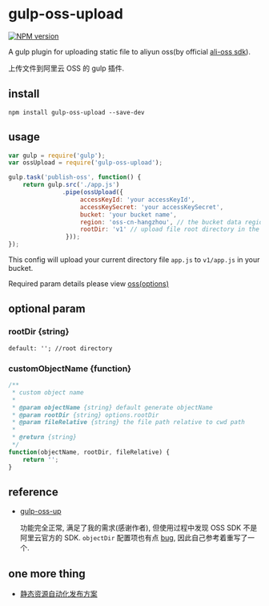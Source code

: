# gulp-oss-upload

[![NPM version][npm-image]][npm-url]

[npm-image]: https://img.shields.io/npm/v/gulp-oss-upload.svg?style=flat-square
[npm-url]: https://npmjs.org/package/gulp-oss-upload

A gulp plugin for uploading static file to aliyun oss(by official [ali-oss sdk](https://github.com/ali-sdk/ali-oss)).

上传文件到阿里云 OSS 的 gulp 插件.

## install
`npm install gulp-oss-upload --save-dev`

## usage
```javascript
var gulp = require('gulp');
var ossUpload = require('gulp-oss-upload');

gulp.task('publish-oss', function() {
    return gulp.src('./app.js')
               .pipe(ossUpload({
                    accessKeyId: 'your accessKeyId',
                    accessKeySecret: 'your accessKeySecret',
                    bucket: 'your bucket name',
                    region: 'oss-cn-hangzhou', // the bucket data region location, default is oss-cn-hangzhou
                    rootDir: 'v1' // upload file root directory in the bucket(optional)
                }));
});
```

This config will upload your current directory file `app.js` to `v1/app.js` in your bucket.

Required param details please view [oss(options)](https://github.com/ali-sdk/ali-oss#ossoptions)

## optional param

### rootDir {string}
`default: ''; //root directory`

### customObjectName {function}
```javascript
/**
 * custom object name
 * 
 * @param objectName {string} default generate objectName
 * @param rootDir {string} options.rootDir
 * @param fileRelative {string} the file path relative to cwd path
 *
 * @return {string}
 */
function(objectName, rootDir, fileRelative) {
	return '';
}
```

## reference
* [gulp-oss-up](https://github.com/marshalYuan/gulp-oss-up)

  功能完全正常, 满足了我的需求(感谢作者), 但使用过程中发现 OSS SDK 不是阿里云官方的 SDK. `objectDir` 配置项也有点 [bug](https://github.com/marshalYuan/gulp-oss-up/issues/1), 因此自己参考着重写了一个.
  
## one more thing
* [静态资源自动化发布方案](https://github.com/ufologist/gulp-oss-upload/blob/master/static-file-auto-deploy.md)